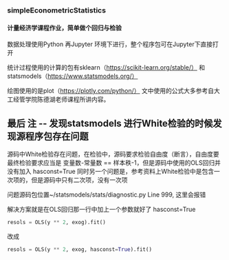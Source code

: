### simpleEconometricStatistics
#### 计量经济学课程作业，简单做个回归与检验
 
数据处理使用Python 再Jupyter 环境下进行，整个程序包可在Jupyter下直接打开

统计过程使用的计算的包有sklearn（https://scikit-learn.org/stable/）
和statsmodels（https://www.statsmodels.org/）

绘图使用的是plot（https://plotly.com/python/）
文中使用的公式大多参考自大工经管学院陈德湖老师课程所讲内容。

## 最后 注 -- 发现statsmodels 进行White检验的时候发现源程序包存在问题
源码中White检验存在问题，在检验中，源码要求检验自由度（断言），自由度要最终检验要求应当是  变量数-常量数 == 样本秩-1，但是源码中使用的OLS回归并没有加入 hasconst=True
同时另一个问题是，参考资料上White检验中是包含一次项的，但是源码中只有二次项，没有一次项

问题源码包位置~/statsmodels/stats/diagnostic.py Line 999, 这里会报错

解决方案就是在OLS回归那一行中加上一个参数就好了 hasconst=True
```python
resols = OLS(y ** 2, exog).fit()
```

改成 

```python 
resols = OLS(y ** 2, exog, hasconst=True).fit()
```
